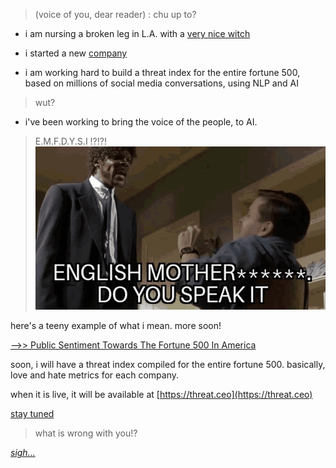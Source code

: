 > (voice of you, dear reader) : chu up to?

- i am nursing a broken leg in L.A. with a [very nice witch](https://photos.app.goo.gl/MpSigk5BJwqeouiUA)

- i started a new [company](https://syntheticecho.com)

- i am working hard to build a threat index for the entire fortune 500, based
  on millions of social media conversations, using NLP and AI

> wut?

- i've been working to bring the voice of the people, to AI.

> E.M.F.D.Y.S.I !?!?!
![english mother fucker do you speak it!?](./assets/speak-english-pulp-fiction.gif)

here's a teeny example of what i mean.  more soon!

[-->> Public Sentiment Towards The Fortune 500 In America](/purl/public-sentiment-towards-the-fortune-500-in-america)

soon, i will have a threat index compiled for the entire fortune 500.  basically, love and hate metrics for each company.

when it is live, it will be available at [https://threat.ceo](https://threat.ceo)

[stay tuned](/contact)

> what is wrong with you!?

[_sigh..._](https://photos.app.goo.gl/Kjipk8eKT88CtSRSA)
